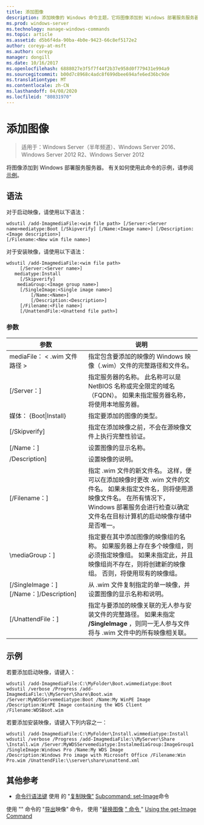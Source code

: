 ```yaml
---
title: 添加图像
description: 添加映像的 Windows 命令主题，它将图像添加到 Windows 部署服务服务器。
ms.prod: windows-server
ms.technology: manage-windows-commands
ms.topic: article
ms.assetid: d5b6f4da-90ba-4b0e-9423-66c8ef5172e2
author: coreyp-at-msft
ms.author: coreyp
manager: dongill
ms.date: 10/16/2017
ms.openlocfilehash: 6888027e3f5f7f44f2b37e958d0f779431e994a9
ms.sourcegitcommit: b00d7c8968c4adc8f699dbee694afe6ed36bc9de
ms.translationtype: MT
ms.contentlocale: zh-CN
ms.lasthandoff: 04/08/2020
ms.locfileid: "80831970"
---
```

# <a name="add-image"></a>添加图像

>适用于：Windows Server（半年频道）、Windows Server 2016、Windows Server 2012 R2、Windows Server 2012

将图像添加到 Windows 部署服务服务器。 有关如何使用此命令的示例，请参阅[示例](#BKMK_examples)。

## <a name="syntax"></a>语法
对于启动映像，请使用以下语法：
```
wdsutil /add-ImagmediaFile:<wim file path> [/Server:<Server name>mediatype:Boot [/Skipverify] [/Name:<Image name>] [/Description:<Image description>] 
[/Filename:<New wim file name>]
```
对于安装映像，请使用以下语法：
```
wdsutil /add-ImagmediaFile:<wim file path>
     [/Server:<Server name>]
   mediatype:Install
     [/Skipverify]
    mediaGroup:<Image group name>]
     [/SingleImage:<Single image name>]
         [/Name:<Name>]
         [/Description:<Description>]
     [/Filename:<File name>]
     [/UnattendFile:<Unattend file path>]
```
### <a name="parameters"></a>参数
|参数|说明|
|-------|--------|
mediaFile： < .wim 文件路径 >|指定包含要添加的映像的 Windows 映像（.wim）文件的完整路径和文件名。|
|[/Server：<Server name>]|指定服务器的名称。 此名称可以是 NetBIOS 名称或完全限定的域名（FQDN）。 如果未指定服务器名称，将使用本地服务器。|
媒体： {Boot&#124;Install}|指定要添加的图像的类型。|
|[/Skipverify]|指定在添加映像之前，不会在源映像文件上执行完整性验证。|
|[/Name：<Name>]|设置图像的显示名称。|
|/Description<Description>]|设置映像的说明。|
|[/Filename：<Filename>]|指定 .wim 文件的新文件名。 这样，便可以在添加映像时更改 .wim 文件的文件名。 如果未指定文件名，则将使用源映像文件名。 在所有情况下，Windows 部署服务会进行检查以确定文件名在目标计算机的启动映像存储中是否唯一。|
|\mediaGroup：<Image group name>]|指定要在其中添加图像的映像组的名称。 如果服务器上存在多个映像组，则必须指定映像组。 如果未指定此，并且映像组尚不存在，则将创建新的映像组。 否则，将使用现有的映像组。|
|[/SingleImage：<Single image name>][/Name：<Name>]/Description<Description>]|从 .wim 文件复制指定的单一映像，并设置图像的显示名称和说明。|
|[/UnattendFile：<Unattend file path>]|指定与要添加的映像关联的无人参与安装文件的完整路径。 如果未指定 **/SingleImage** ，则同一无人参与文件将与 .wim 文件中的所有映像相关联。|
## <a name="examples"></a><a name=BKMK_examples></a>示例
若要添加启动映像，请键入：
```
wdsutil /add-ImagmediaFile:C:\MyFolder\Boot.wimmediatype:Boot
wdsutil /verbose /Progress /add-ImagmediaFile:\\MyServer\Share\Boot.wim /Server:MyWDSServemediatype:Boot /Name:My WinPE Image 
/Description:WinPE Image containing the WDS Client /Filename:WDSBoot.wim
```
若要添加安装映像，请键入下列内容之一：
```
wdsutil /add-ImagmediaFile:C:\MyFolder\Install.wimmediatype:Install
wdsutil /verbose /Progress /add-ImagmediaFile:\\MyServer\Share \Install.wim /Server:MyWDSServemediatype:InstalmediaGroup:ImageGroup1 
/SingleImage:Windows Pro /Name:My WDS Image
/Description:Windows Pro image with Microsoft Office /Filename:Win Pro.wim /UnattendFile:\\server\share\unattend.xml
```
## <a name="additional-references"></a>其他参考
- [命令行语法键](command-line-syntax-key.md)
使用
的 "[复制映像"](using-the-copy-image-command.md) [Subcommand: set-Image](subcommand-set-image.md)命令

使用 "" 命令的 "[导出](using-the-export-image-command.md)映像" 命令，
使用 "[替换图像](using-the-replace-image-command.md) [" 命令
](using-the-remove-image-command.md) " [Using the get-Image Command](using-the-get-image-command.md)
